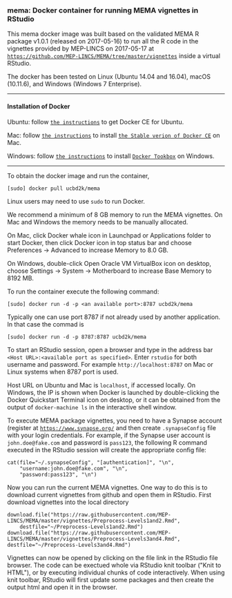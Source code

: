 ### mema: Docker container for running MEMA vignettes in RStudio

This mema docker image was built based on the validated MEMA R package v1.0.1 (released on 2017-05-16) to run all the R code in the vignettes provided by MEP-LINCS on 2017-05-17 at [`https://github.com/MEP-LINCS/MEMA/tree/master/vignettes`](https://github.com/MEP-LINCS/MEMA/tree/master/vignettes) inside a virtual RStudio.

The docker has been tested on Linux (Ubuntu 14.04 and 16.04), macOS (10.11.6), and Windows (Windows 7 Enterprise). 

---
#### Installation of Docker

Ubuntu: follow [`the instructions`](https://docs.docker.com/engine/installation/linux/docker-ce/ubuntu/) to get Docker CE for Ubuntu.


Mac: follow [`the instructions`](https://store.docker.com/editions/community/docker-ce-desktop-mac) to install [`the Stable verion of Docker CE`](https://download.docker.com/mac/stable/Docker.dmg) on Mac.

Windows: follow [`the instructions`](https://docs.docker.com/toolbox/toolbox_install_windows/) to install [`Docker Tookbox`](https://download.docker.com/win/stable/DockerToolbox.exe) on Windows.

---
To obtain the docker image and run the container,
```
[sudo] docker pull ucbd2k/mema
```
Linux users may need to use `sudo` to run Docker.

We recommend a minimum of 8 GB memory to run the  MEMA vignettes. On Mac and Windows the memory needs to be manually allocated.

On Mac, click Docker whale icon in Launchpad or Applications folder to start Docker, then click Docker icon in top status bar and choose Preferences -> Advanced to increase Memory to 8.0 GB. 

On Windows, double-click Open Oracle VM VirtualBox icon on desktop, choose Settings -> System -> Motherboard to increase Base Memory to 8192 MB. 

To run the container execute the following command:

```
[sudo] docker run -d -p <an available port>:8787 ucbd2k/mema
```
Typically one can use port 8787 if not already used by another application. In that case the commad is

```
[sudo] docker run -d -p 8787:8787 ucbd2k/mema
```

To start an RStudio session, open a browser and type in the address bar ``<Host URL>:<available port as specified>``. Enter `rstudio` for both username and password. For example `http://localhost:8787` on Mac or Linux systems when 8787 port is used.

Host URL on Ubuntu and Mac is `localhost`, if accessed locally. On Windows, the IP is shown when Docker is launched by double-clicking the Docker Quickstart Terminal icon on desktop, or it can be obtained from the output of `docker-machine ls` in the interactive shell window.

To execute MEMA package vignettes, you need to have a Synapse account (register at [`https://www.synapse.org/`](https://www.synapse.org/#!RegisterAccount:0) and then create `.synapseConfig` file with your login credentials. For example, if the Synapse user account is `john.doe@fake.com` and password is `pass123`, the following R command executed in the RStudio session will create the appropriate config file:
```
cat(file="~/.synapseConfig", "[authentication]", "\n", 
    "username:john.doe@fake.com", "\n", 
    "password:pass123", "\n")

```
Now you can run the current MEMA vignettes. One way to do this is to download current vignettes from github and open them in  RStudio. First download vignettes into the local directory
```
download.file("https://raw.githubusercontent.com/MEP-LINCS/MEMA/master/vignettes/Preprocess-Levels1and2.Rmd",
    destfile="~/Preprocess-Levels1and2.Rmd")
download.file("https://raw.githubusercontent.com/MEP-LINCS/MEMA/master/vignettes/Preprocess-Levels3and4.Rmd",
destfile="~/Preprocess-Levels3and4.Rmd")
```
Vignettes can now be opened by clicking on the file link in the RStudio file browser. The code can be exectued whole via RStudio knit toolbar ("Knit to HTML"), or by executing individual chunks of code interactively. When using knit toolbar, RStudio will first update some packages and then create the output html and open it in the browser.






